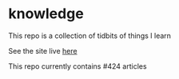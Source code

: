 # knowledge

This repo is a collection of tidbits of things I learn

See the site live [here](https://mark1626.github.io/knowledge/)

This repo currently contains #424 articles

